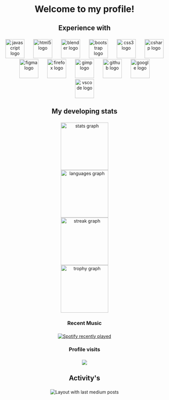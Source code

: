 <br clear="both">

<h1 align="center">Welcome to my profile!</h1>


<h2 align="center">Experience with</h2>

###

<div align="center">
  <img src="https://cdn.jsdelivr.net/gh/devicons/devicon/icons/javascript/javascript-original.svg" height="60" alt="javascript logo"  />
  <img width="20" />
  <img src="https://cdn.jsdelivr.net/gh/devicons/devicon/icons/html5/html5-original.svg" height="60" alt="html5 logo"  />
  <img width="20" />
  <img src="https://cdn.jsdelivr.net/gh/devicons/devicon/icons/blender/blender-original.svg" height="60" alt="blender logo"  />
  <img width="20" />
  <img src="https://cdn.jsdelivr.net/gh/devicons/devicon/icons/bootstrap/bootstrap-original.svg" height="60" alt="bootstrap logo"  />
  <img width="20" />
  <img src="https://cdn.jsdelivr.net/gh/devicons/devicon/icons/css3/css3-original.svg" height="60" alt="css3 logo"  />
  <img width="20" />
  <img src="https://cdn.jsdelivr.net/gh/devicons/devicon/icons/csharp/csharp-original.svg" height="60" alt="csharp logo"  />
  <img width="20" />
  <img src="https://cdn.jsdelivr.net/gh/devicons/devicon/icons/figma/figma-original.svg" height="60" alt="figma logo"  />
  <img width="20" />
  <img src="https://cdn.jsdelivr.net/gh/devicons/devicon/icons/firefox/firefox-original.svg" height="60" alt="firefox logo"  />
  <img width="20" />
  <img src="https://cdn.jsdelivr.net/gh/devicons/devicon/icons/gimp/gimp-original.svg" height="60" alt="gimp logo"  />
  <img width="20" />
  <img src="https://cdn.jsdelivr.net/gh/devicons/devicon/icons/github/github-original.svg" height="60" alt="github logo"  />
  <img width="20" />
  <img src="https://cdn.jsdelivr.net/gh/devicons/devicon/icons/google/google-original.svg" height="60" alt="google logo"  />
  <img width="20" />
  <img src="https://cdn.jsdelivr.net/gh/devicons/devicon/icons/vscode/vscode-original.svg" height="60" alt="vscode logo"  />
</div>

###

<h2 align="center">My developing stats</h2>

###

<div align="center">
  <img src="https://github-readme-stats.vercel.app/api?username=AechyAechisAeching&hide_title=false&hide_rank=false&show_icons=true&include_all_commits=true&count_private=true&disable_animations=false&theme=dark&locale=en&hide_border=false&order=1" height="150" alt="stats graph" /> <br>
  <img src="https://github-readme-stats.vercel.app/api/top-langs?username=AechyAechisAeching&locale=en&hide_title=false&layout=compact&card_width=320&langs_count=5&theme=radical&hide_border=false&order=2&custom_title=My%20stats" height="150" alt="languages graph" /> <br>
  <img src="https://streak-stats.demolab.com?user=AechyAechisAeching&locale=en&mode=daily&theme=dracula&hide_border=false&border_radius=10&order=3" height="150" alt="streak graph" /> <br>
  <img src="https://github-profile-trophy.vercel.app?username=AechyAechisAeching&theme=dracula&column=4&row=2&margin-w=8&margin-h=4&no-bg=true&no-frame=false&order=4" height="150" alt="trophy graph"  />
</div>

###

<h3 align="center">Recent Music</h3>

###

<div align="center">
  <a href="https://open.spotify.com/user/ddf86cfu1p9pi6ag80np6djfa">
    <img src="https://spotify-recently-played-readme.vercel.app/api?user=ddf86cfu1p9pi6ag80np6djfa&count=3&unique=false" alt="Spotify recently played"  />
  </a>
</div>

###

<h3 align="center">Profile visits</h3>

###

<div align="center">
  <img src="https://profile-counter.glitch.me/AechyAechisAeching/count.svg?"  />
</div>

###

<h2 align="center">Activity's</h2>

###

<div align="center">
  <img src="https://github-read-medium-git-main.pahlevikun.vercel.app/latest?limit=4&username=AechyAechisAeching&theme=dark" alt="Layout with last medium posts"  />
</div>

###
